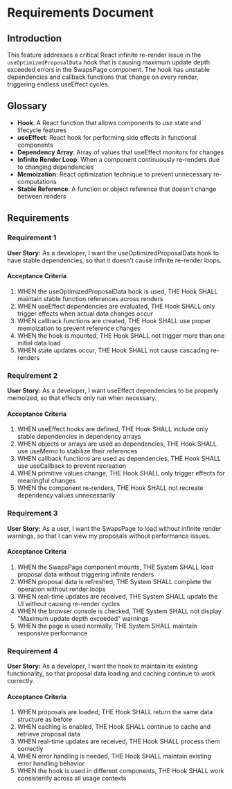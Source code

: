# Requirements Document

## Introduction

This feature addresses a critical React infinite re-render issue in the `useOptimizedProposalData` hook that is causing maximum update depth exceeded errors in the SwapsPage component. The hook has unstable dependencies and callback functions that change on every render, triggering endless useEffect cycles.

## Glossary

- **Hook**: A React function that allows components to use state and lifecycle features
- **useEffect**: React hook for performing side effects in functional components
- **Dependency Array**: Array of values that useEffect monitors for changes
- **Infinite Render Loop**: When a component continuously re-renders due to changing dependencies
- **Memoization**: React optimization technique to prevent unnecessary re-computations
- **Stable Reference**: A function or object reference that doesn't change between renders

## Requirements

### Requirement 1

**User Story:** As a developer, I want the useOptimizedProposalData hook to have stable dependencies, so that it doesn't cause infinite re-render loops.

#### Acceptance Criteria

1. WHEN the useOptimizedProposalData hook is used, THE Hook SHALL maintain stable function references across renders
2. WHEN useEffect dependencies are evaluated, THE Hook SHALL only trigger effects when actual data changes occur
3. WHEN callback functions are created, THE Hook SHALL use proper memoization to prevent reference changes
4. WHEN the hook is mounted, THE Hook SHALL not trigger more than one initial data load
5. WHEN state updates occur, THE Hook SHALL not cause cascading re-renders

### Requirement 2

**User Story:** As a developer, I want useEffect dependencies to be properly memoized, so that effects only run when necessary.

#### Acceptance Criteria

1. WHEN useEffect hooks are defined, THE Hook SHALL include only stable dependencies in dependency arrays
2. WHEN objects or arrays are used as dependencies, THE Hook SHALL use useMemo to stabilize their references
3. WHEN callback functions are used as dependencies, THE Hook SHALL use useCallback to prevent recreation
4. WHEN primitive values change, THE Hook SHALL only trigger effects for meaningful changes
5. WHEN the component re-renders, THE Hook SHALL not recreate dependency values unnecessarily

### Requirement 3

**User Story:** As a user, I want the SwapsPage to load without infinite render warnings, so that I can view my proposals without performance issues.

#### Acceptance Criteria

1. WHEN the SwapsPage component mounts, THE System SHALL load proposal data without triggering infinite renders
2. WHEN proposal data is refreshed, THE System SHALL complete the operation without render loops
3. WHEN real-time updates are received, THE System SHALL update the UI without causing re-render cycles
4. WHEN the browser console is checked, THE System SHALL not display "Maximum update depth exceeded" warnings
5. WHEN the page is used normally, THE System SHALL maintain responsive performance

### Requirement 4

**User Story:** As a developer, I want the hook to maintain its existing functionality, so that proposal data loading and caching continue to work correctly.

#### Acceptance Criteria

1. WHEN proposals are loaded, THE Hook SHALL return the same data structure as before
2. WHEN caching is enabled, THE Hook SHALL continue to cache and retrieve proposal data
3. WHEN real-time updates are received, THE Hook SHALL process them correctly
4. WHEN error handling is needed, THE Hook SHALL maintain existing error handling behavior
5. WHEN the hook is used in different components, THE Hook SHALL work consistently across all usage contexts